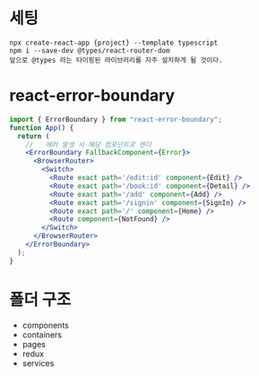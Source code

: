 # 세팅

    npx create-react-app {project} --template typescript
    npm i --save-dev @types/react-router-dom
    앞으로 @types 라는 타이핑된 라이브러리를 자주 설치하게 될 것이다.

# react-error-boundary

```jsx
import { ErrorBoundary } from "react-error-boundary";
function App() {
  return (
    //   에러 발생 시 해당 컴포넌트로 렌더
    <ErrorBoundary FallbackComponent={Error}>
      <BrowserRouter>
        <Switch>
          <Route exact path='/edit:id' component={Edit} />
          <Route exact path='/book:id' component={Detail} />
          <Route exact path='/add' component={Add} />
          <Route exact path='/signin' component={SignIn} />
          <Route exact path='/' component={Home} />
          <Route component={NotFound} />
        </Switch>
      </BrowserRouter>
    </ErrorBoundary>
  );
}
```

# 폴더 구조

- components
- containers
- pages
- redux
- services
